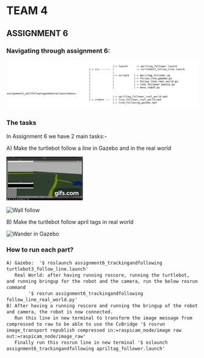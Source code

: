# TEAM 4

##  ASSIGNMENT 6


### Navigating through assignment 6:

![Navigation Image](https://github.com/atefemran/AuE893Spring21_AtefEmran/blob/master/src/assignment6_trackingandfollowing/videos/Navigation.png)

### The tasks

In Assignment 6 we have 2 main tasks:-

A) Make the turtlebot follow a line in Gazebo and in the real world

![Wall follow](https://github.com/atefemran/AuE893Spring21_AtefEmran/blob/master/src/assignment6_trackingandfollowing/videos/line_following_gazebo.gif)


![Wall follow](https://github.com/atefemran/AuE893Spring21_AtefEmran/blob/master/src/assignment6_trackingandfollowing/videos/line_follower_real_world.gif)
	
B) Make the turtlebot follow april tags in real world


![Wander in Gazebo](https://github.com/atefemran/AuE893Spring21_AtefEmran/blob/master/src/assignment6_trackingandfollowing/videos/apriltag_follower_real_world.gif)
			

### How to run each part?

	A) Gazebo: 	'$ roslaunch assignment6_trackingandfollowing turtlebot3_follow_line.launch'  
	   Real World: after having running roscore, running the turtlebot, and running bringup for the robot and the camera, run the below rosrun command
	   		'$ rosrun assignment6_trackingandfollowing follow_line_real_world.py'  
	B) After having a running roscore and running the bringup of the robot and camera, the robot is now connected. 
	   Run this line in new terminal to transform the image message from compressed to raw to be able to use the CvBridge '$ rosrun image_transport republish compressed in:=raspicam_node/image raw out:=raspicam_node/image_raw'  
	   Finally run this rosrun line in new terminal '$ oslaunch assignment6_trackingandfollowing apriltag_follower.launch'  
